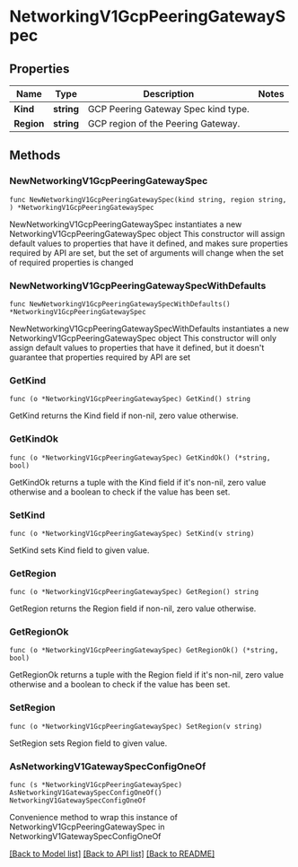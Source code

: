 # NetworkingV1GcpPeeringGatewaySpec

## Properties

Name | Type | Description | Notes
------------ | ------------- | ------------- | -------------
**Kind** | **string** | GCP Peering Gateway Spec kind type. | 
**Region** | **string** | GCP region of the Peering Gateway. | 

## Methods

### NewNetworkingV1GcpPeeringGatewaySpec

`func NewNetworkingV1GcpPeeringGatewaySpec(kind string, region string, ) *NetworkingV1GcpPeeringGatewaySpec`

NewNetworkingV1GcpPeeringGatewaySpec instantiates a new NetworkingV1GcpPeeringGatewaySpec object
This constructor will assign default values to properties that have it defined,
and makes sure properties required by API are set, but the set of arguments
will change when the set of required properties is changed

### NewNetworkingV1GcpPeeringGatewaySpecWithDefaults

`func NewNetworkingV1GcpPeeringGatewaySpecWithDefaults() *NetworkingV1GcpPeeringGatewaySpec`

NewNetworkingV1GcpPeeringGatewaySpecWithDefaults instantiates a new NetworkingV1GcpPeeringGatewaySpec object
This constructor will only assign default values to properties that have it defined,
but it doesn't guarantee that properties required by API are set

### GetKind

`func (o *NetworkingV1GcpPeeringGatewaySpec) GetKind() string`

GetKind returns the Kind field if non-nil, zero value otherwise.

### GetKindOk

`func (o *NetworkingV1GcpPeeringGatewaySpec) GetKindOk() (*string, bool)`

GetKindOk returns a tuple with the Kind field if it's non-nil, zero value otherwise
and a boolean to check if the value has been set.

### SetKind

`func (o *NetworkingV1GcpPeeringGatewaySpec) SetKind(v string)`

SetKind sets Kind field to given value.


### GetRegion

`func (o *NetworkingV1GcpPeeringGatewaySpec) GetRegion() string`

GetRegion returns the Region field if non-nil, zero value otherwise.

### GetRegionOk

`func (o *NetworkingV1GcpPeeringGatewaySpec) GetRegionOk() (*string, bool)`

GetRegionOk returns a tuple with the Region field if it's non-nil, zero value otherwise
and a boolean to check if the value has been set.

### SetRegion

`func (o *NetworkingV1GcpPeeringGatewaySpec) SetRegion(v string)`

SetRegion sets Region field to given value.



### AsNetworkingV1GatewaySpecConfigOneOf

`func (s *NetworkingV1GcpPeeringGatewaySpec) AsNetworkingV1GatewaySpecConfigOneOf() NetworkingV1GatewaySpecConfigOneOf`

Convenience method to wrap this instance of NetworkingV1GcpPeeringGatewaySpec in NetworkingV1GatewaySpecConfigOneOf

[[Back to Model list]](../README.md#documentation-for-models) [[Back to API list]](../README.md#documentation-for-api-endpoints) [[Back to README]](../README.md)


